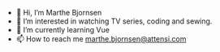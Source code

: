 - 👋 Hi, I’m Marthe Bjornsen
- 👀 I’m interested in watching TV series, coding and sewing.
- 🌱 I’m currently learning Vue
- 📫 How to reach me marthe.bjornsen@attensi.com

<!---
marthebjornsen/marthebjornsen is a ✨ special ✨ repository because its `README.md` (this file) appears on your GitHub profile.
You can click the Preview link to take a look at your changes.
--->
